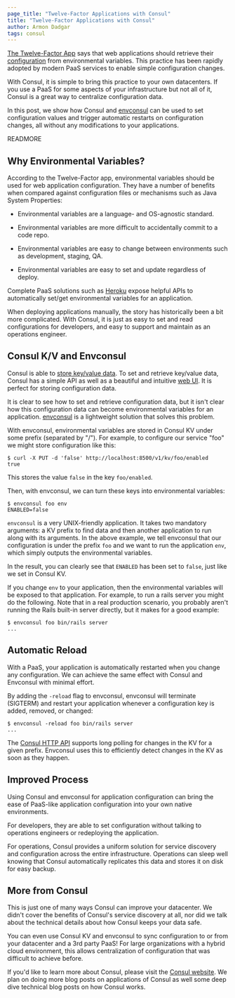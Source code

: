 ```yaml
---
page_title: "Twelve-Factor Applications with Consul"
title: "Twelve-Factor Applications with Consul"
author: Armon Dadgar
tags: consul
---
```


[The Twelve-Factor App](http://12factor.net) says that web applications
should retrieve their [configuration](http://12factor.net/config)
from environmental variables. This practice has been rapidly
adopted by modern PaaS services to enable simple
configuration changes.

With Consul, it is simple to bring this practice to your own
datacenters. If you use a PaaS for some aspects of your infrastructure
but not all of it, Consul is a great way to centralize configuration
data.

In this post, we show how Consul and
[envconsul](https://github.com/hashicorp/envconsul) can be used
to set configuration values and trigger automatic restarts on
configuration changes, all without any modifications to your
applications.

READMORE

## Why Environmental Variables?

According to the Twelve-Factor app, environmental variables should be
used for web application configuration. They have a number of benefits
when compared against configuration files or mechanisms such as Java
System Properties:

  * Environmental variables are a language- and OS-agnostic standard.

  * Environmental variables are more difficult to accidentally
    commit to a code repo.

  * Environmental variables are easy to change between environments
    such as development, staging, QA.

  * Environmental variables are easy to set and update regardless of
    deploy.

Complete PaaS solutions such as [Heroku](http://www.heroku.com)
expose helpful APIs to automatically set/get environmental variables
for an application.

When deploying applications manually, the story has historically
been a bit more complicated. With Consul, it is just as easy to set
and read configurations for developers, and easy to support and
maintain as an operations engineer.

## Consul K/V and Envconsul

Consul is able to
[store key/value data](http://www.consul.io/intro/getting-started/kv.html).
To set and retrieve key/value data, Consul has a simple API
as well as a beautiful and intuitive
[web UI](http://www.consul.io/intro/getting-started/ui.html).
It is perfect for storing configuration data.

It is clear to see how to set and retrieve configuration data,
but it isn't clear how this configuration data can become
environmental variables for an application.
[envconsul](https://github.com/hashicorp/envconsul) is a lightweight
solution that solves this problem.

With envconsul, environmental variables are stored in Consul KV
under some prefix (separated by "/"). For example, to configure
our service "foo" we might store configuration like this:

    $ curl -X PUT -d 'false' http://localhost:8500/v1/kv/foo/enabled
    true

This stores the value `false` in the key `foo/enabled`.

Then, with envconsul, we can turn these keys into environmental
variables:

    $ envconsul foo env
    ENABLED=false

`envconsul` is a very UNIX-friendly application. It takes two mandatory
arguments: a KV prefix to find data and then another application to run
along with its arguments. In the above example, we tell envconsul that
our configuration is under the prefix `foo` and we want to run the
application `env`, which simply outputs the environmental variables.

In the result, you can clearly see that `ENABLED` has been set to `false`,
just like we set in Consul KV.

If you change `env` to your application, then the environmental variables
will be exposed to that application. For example, to run a rails server
you might do the following. Note that in a real production scenario, you
probably aren't running the Rails built-in server directly, but it makes
for a good example:

    $ envconsul foo bin/rails server
    ...

## Automatic Reload

With a PaaS, your application is automatically restarted when you
change any configuration. We can achieve the same effect with Consul
and Envconsul with minimal effort.

By adding the `-reload` flag to envconsul, envconsul will terminate
(SIGTERM) and restart your application whenever a configuration
key is added, removed, or changed:

    $ envconsul -reload foo bin/rails server
    ...

The
[Consul HTTP API](http://www.consul.io/docs/agent/http.html)
supports long polling for changes in the KV for a given prefix.
Envconsul uses this to efficiently detect changes in the KV
as soon as they happen.

## Improved Process

Using Consul and envconsul for application configuration
can bring the ease of PaaS-like application configuration
into your own native environments.

For developers, they are able to set configuration without
talking to operations engineers or redeploying the application.

For operations, Consul provides a uniform solution for
service discovery and configuration across the entire
infrastructure. Operations can sleep well knowing that Consul
automatically replicates this data and stores it on disk for
easy backup.

## More from Consul

This is just one of many ways Consul can improve your datacenter.
We didn't cover the benefits of Consul's service discovery at all,
nor did we talk about the technical details about how Consul
keeps your data safe.

You can even use Consul KV and envconsul to sync configuration to
or from your datacenter and a 3rd party PaaS! For large organizations
with a hybrid cloud environment, this allows centralization of
configuration that was difficult to achieve before.

If you'd like to learn more about Consul, please visit the
[Consul website](http://www.consul.io). We plan on doing more blog
posts on applications of Consul as well some deep dive technical
blog posts on how Consul works.
